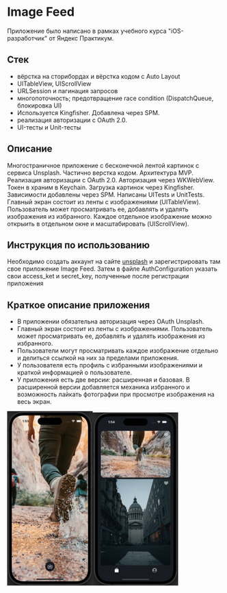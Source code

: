 # Image Feed 

Приложение было написано в рамках учебного курса "iOS-разработчик" от Яндекс Практикум.

## Стек
- вёрстка на сторибордах и вёрстка кодом с Auto Layout
- UITableView, UIScrollView
- URLSession и пагинация запросов
- многопоточность; предотвращение race condition (DispatchQueue, блокировка UI)
- Используется Kingfisher. Добавлена через SPM.
- реализация авторизации с OAuth 2.0.
- UI-тесты и Unit-тесты

## Описание
Многостраничное приложение с бесконечной лентой картинок с сервиса Unsplash. Частично верстка кодом. Архитектура MVP. Реализация авторизации с OAuth 2.0. Авторизация через WKWebView. Токен в храним в Keychain. Загрузка картинок через Kingfisher. Зависимости добавлены через SPM. Написаны UITests и UnitTests.
Главный экран состоит из ленты с изображениями (UITableView). Пользователь может просматривать ее, добавлять и удалять изображения из избранного. Каждое отдельное изображение можно открыить в отдельном окне и масштабировать (UIScrollView).

## Инструкция по использованию
Необходимо создать аккаунт на сайте [unsplash](https://unsplash.com) и зарегистрировать там свое приложение Image Feed. Затем в файле AuthConfiguration указать свои access_ket и secret_key, полученные после регистрации приложения



## Краткое описание приложения
- В приложении обязательна авторизация через OAuth Unsplash.
- Главный экран состоит из ленты с изображениями. Пользователь может просматривать ее, добавлять и удалять изображения из избранного.
- Пользователи могут просматривать каждое изображение отдельно и делиться ссылкой на них за пределами приложения.
- У пользователя есть профиль с избранными изображениями и краткой информацией о пользователе.
- У приложения есть две версии: расширенная и базовая. В расширенной версии добавляется механика избранного и возможность лайкать фотографии при просмотре изображения на весь экран.

<img width="200" alt="image" src="https://github.com/v-alekseev/ImageFeed/blob/main/ImageFeed/Assets.xcassets/Images/Screenshots/image.imageset/2023-12-19_13-55-43.png"><img width="200"  alt="list" src="https://github.com/v-alekseev/ImageFeed/blob/main/ImageFeed/Assets.xcassets/Images/Screenshots/list.imageset/2023-12-19_13-54-56.png">
